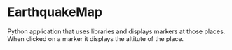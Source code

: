 # EarthquakeMap
Python application that uses libraries and displays markers at those places. When clicked on a marker it displays the altitute of the place.
